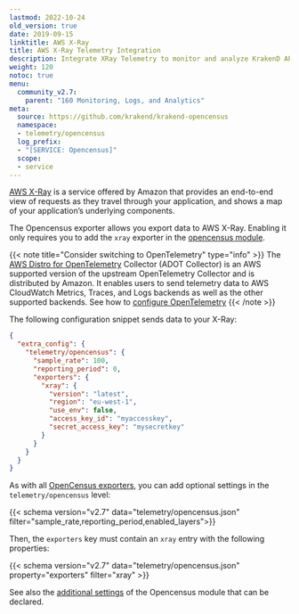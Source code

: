 ```yaml
---
lastmod: 2022-10-24
old_version: true
date: 2019-09-15
linktitle: AWS X-Ray
title: AWS X-Ray Telemetry Integration
description: Integrate XRay Telemetry to monitor and analyze KrakenD API Gateway performance effectively
weight: 120
notoc: true
menu:
  community_v2.7:
    parent: "160 Monitoring, Logs, and Analytics"
meta:
  source: https://github.com/krakend/krakend-opencensus
  namespace:
  - telemetry/opencensus
  log_prefix:
  - "[SERVICE: Opencensus]"
  scope:
  - service
---
```

[AWS X-Ray](https://aws.amazon.com/xray/) is a service offered by Amazon that provides an end-to-end view of requests as they travel through your application, and shows a map of your application’s underlying components.

The Opencensus exporter allows you export data to AWS X-Ray. Enabling it only requires you to add the `xray` exporter in the [opencensus module](/docs/v2.7/telemetry/opencensus/).

{{< note title="Consider switching to OpenTelemetry" type="info" >}}
The [AWS Distro for OpenTelemetry](https://aws-otel.github.io/) Collector (ADOT Collector) is an AWS supported version of the upstream OpenTelemetry Collector and is distributed by Amazon. It enables users to send telemetry data to AWS CloudWatch Metrics, Traces, and Logs backends as well as the other supported backends. See how to [configure OpenTelemetry](/docs/v2.7/telemetry/opentelemetry/)
{{< /note >}}


The following configuration snippet sends data to your X-Ray:

```json
{
  "extra_config": {
    "telemetry/opencensus": {
      "sample_rate": 100,
      "reporting_period": 0,
      "exporters": {
        "xray": {
          "version": "latest",
          "region": "eu-west-1",
          "use_env": false,
          "access_key_id": "myaccesskey",
          "secret_access_key": "mysecretkey"
        }
      }
    }
  }
}
```
As with all [OpenCensus exporters](/docs/v2.7/telemetry/opencensus/), you can add optional settings in the `telemetry/opencensus` level:

{{< schema version="v2.7" data="telemetry/opencensus.json" filter="sample_rate,reporting_period,enabled_layers">}}

Then, the `exporters` key must contain an `xray` entry with the following properties:

{{< schema version="v2.7" data="telemetry/opencensus.json" property="exporters" filter="xray" >}}

See also the [additional settings](/docs/v2.7/telemetry/opencensus/) of the Opencensus module that can be declared.
